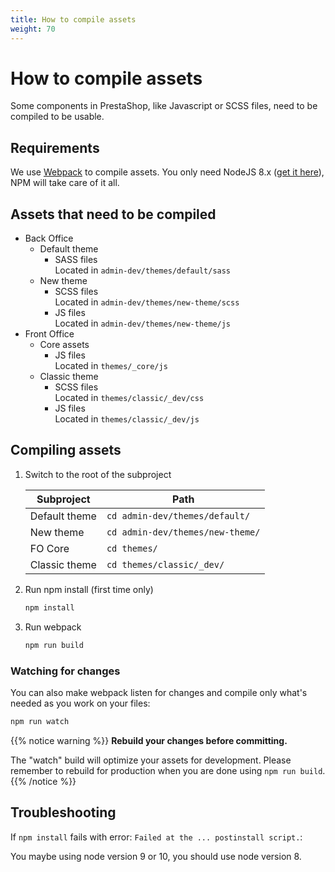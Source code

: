 ```yaml
---
title: How to compile assets
weight: 70
---
```


# How to compile assets

Some components in PrestaShop, like Javascript or SCSS files, need to be compiled to be usable.

## Requirements

We use [Webpack](https://webpack.js.org/) to compile assets. You only need NodeJS 8.x ([get it here](https://nodejs.org/)), NPM will take care of it all.

## Assets that need to be compiled

- Back Office  
    - Default theme
        - SASS files\
          Located in `admin-dev/themes/default/sass`
    - New theme
        - SCSS files\
          Located in `admin-dev/themes/new-theme/scss`
        - JS files\
          Located in `admin-dev/themes/new-theme/js`
- Front Office
    - Core assets
        - JS files\
          Located in `themes/_core/js`
    - Classic theme
        - SCSS files\
          Located in `themes/classic/_dev/css`
        - JS files\
          Located in `themes/classic/_dev/js`

## Compiling assets

1. Switch to the root of the subproject

    Subproject | Path
    -----------|---------
    Default theme | `cd admin-dev/themes/default/`
    New theme     | `cd admin-dev/themes/new-theme/`
    FO Core       | `cd themes/`
    Classic theme | `cd themes/classic/_dev/`
    

2. Run npm install (first time only)

    ```bash
    npm install
    ```

3. Run webpack

    ```bash
    npm run build
    ```

### Watching for changes

You can also make webpack listen for changes and compile only what's needed as you work on your files:

```bash
npm run watch
```

{{% notice warning %}}
**Rebuild your changes before committing.**

The "watch" build will optimize your assets for development. Please remember to rebuild for production when you are done using `npm run build`.
{{% /notice %}}

## Troubleshooting

If `npm install` fails with error: `Failed at the ... postinstall script.`:

You maybe using node version 9 or 10, you should use node version 8.
